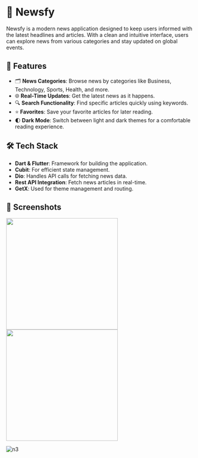 # 📰 Newsfy

Newsfy is a modern news application designed to keep users informed with the latest headlines and articles. With a clean and intuitive interface, users can explore news from various categories and stay updated on global events.

## 🚀 Features

- 🗂️ **News Categories**: Browse news by categories like Business, Technology, Sports, Health, and more.
- 🌐 **Real-Time Updates**: Get the latest news as it happens.
- 🔍 **Search Functionality**: Find specific articles quickly using keywords.
- ⭐ **Favorites**: Save your favorite articles for later reading.
- 🌓 **Dark Mode**: Switch between light and dark themes for a comfortable reading experience.

## 🛠️ Tech Stack

- **Dart & Flutter**: Framework for building the application.
- **Cubit**: For efficient state management.
- **Dio**: Handles API calls for fetching news data.
- **Rest API Integration**: Fetch news articles in real-time.
- **GetX**: Used for theme management and routing.

## 📸 Screenshots
<div>
   <img src = "https://github.com/user-attachments/assets/280fc874-77f8-4796-ba48-ebd269b25b59" width = "300">
   <img src = "https://github.com/user-attachments/assets/41745d87-e38e-45c5-9e97-267d351c463f" width = "300">
</div>

![n3](https://github.com/user-attachments/assets/fe4ef227-3428-4e45-b1fc-9d5ea8bf3559)


 
